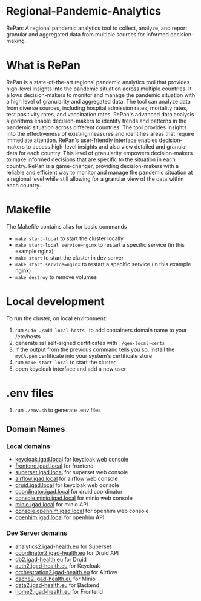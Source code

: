 # Regional-Pandemic-Analytics

RePan: A regional pandemic analytics tool to collect, analyze, and report granular and aggregated data from multiple sources for informed decision-making.

# What is RePan

RePan is a state-of-the-art regional pandemic analytics tool that provides high-level insights into the pandemic situation across multiple countries. It allows decision-makers to monitor and manage the pandemic situation with a high level of granularity and aggregated data. The tool can analyze data from diverse sources, including hospital admission rates, mortality rates, test positivity rates, and vaccination rates.
RePan's advanced data analysis algorithms enable decision-makers to identify trends and patterns in the pandemic situation across different countries. The tool provides insights into the effectiveness of existing measures and identifies areas that require immediate attention.
RePan's user-friendly interface enables decision-makers to access high-level insights and also view detailed and granular data for each country. This level of granularity empowers decision-makers to make informed decisions that are specific to the situation in each country.
RePan is a game-changer, providing decision-makers with a reliable and efficient way to monitor and manage the pandemic situation at a regional level while still allowing for a granular view of the data within each country.

# Makefile

The Makefile contains alias for basic commands

- `make start-local` to start the cluster locally
- `make start-local service=nginx` to restart a specific service (in this example nginx)
- `make start` to start the cluster in dev server
- `make start service=nginx` to restart a specific service (in this example nginx)
- `make destroy` to remove volumes

# Local development

To run the cluster, on local environment:

1. run `sudo ./add-local-hosts
` to add containers domain name to your /etc/hosts
2. generate ssl self-signed certificates with `./gen-local-certs`
3. If the output from the previous command tells you so, install the `myCA.pem` certificate into your system's certificate store
4. run `make start-local` to start the cluster
5. open keycloak interface and add a new user

# .env files
1. run `./env.sh` to generate .env files

## Domain Names

### Local domains

- [keycloak.igad.local](https://keycloak.igad.local "keyclaok.igad.local") for keycloak web console
- [frontend.igad.local](https://frontend.igad.local "front.igad.local") for frontend
- [superset.igad.local](https://superset.igad.local "keyclaok.igad.local") for superset web console
- [airflow.igad.local](https://airflow.igad.local "airflow.igad.local") for airflow web console
- [druid.igad.local](https://druid.igad.local "druid.igad.local") for keycloak web console
- [coordinator.igad.local](https://coordinator.igad.local "coordinator.igad.local") for druid coordinator
- [console.minio.igad.local](https://minio.igad.local "minio.igad.local") for minio web console
- [minio.igad.local](https://minio.igad.local "minio.igad.local") for minio API
- [console.openhim.igad.local](https://console.openhim.igad.local "console.openhim.igad.local") for openhim web console
- [openhim.igad.local](https://openhim.igad.local "openhim.igad.local") for openhim API

### Dev Server domains

- [analytics2.igad-health.eu](https://analytics2.igad-health.eu) for Superset
- [coordinator2.igad-health.eu](https://coordinator2.igad-health.eu) for Druid API
- [db2.igad-health.eu](https://db2.igad-health.eu) for Druid
- [auth2.igad-health.eu](https://auth2.igad-health.eu) for Keycloak
- [orchestration2.igad-health.eu](https://orchestration2.igad-health.eu) for Airflow
- [cache2.igad-health.eu](https://cache2.igad-health.eu) for Minio
- [data2.igad-health.eu](https://data2.igad-health.eu) for Backend
- [home2.igad-health.eu](https://home2.igad-health.eu) for Frontend
